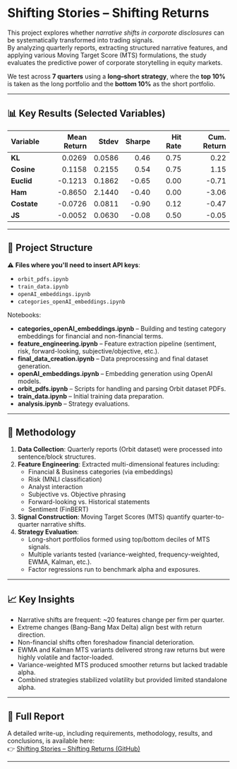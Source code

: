 # Shifting Stories – Shifting Returns

This project explores whether *narrative shifts in corporate disclosures* can be systematically transformed into trading signals.  
By analyzing quarterly reports, extracting structured narrative features, and applying various Moving Target Score (MTS) formulations, the study evaluates the predictive power of corporate storytelling in equity markets.

We test across **7 quarters** using a **long–short strategy**, where the **top 10%** is taken as the long portfolio and the **bottom 10%** as the short portfolio.

---

## 📊 Key Results (Selected Variables)

| Variable   | Mean Return | Stdev  | Sharpe | Hit Rate | Cum. Return |
|------------|------------:|-------:|-------:|---------:|-------------:|
| **KL**     | 0.0269      | 0.0586 | 0.46   | 0.75     | 0.22         |
| **Cosine** | 0.1158      | 0.2155 | 0.54   | 0.75     | 1.15         |
| **Euclid** | -0.1213     | 0.1862 | -0.65  | 0.00     | -0.71        |
| **Ham**    | -0.8650     | 2.1440 | -0.40  | 0.00     | -3.06        |
| **Costate**| -0.0726     | 0.0811 | -0.90  | 0.12     | -0.47        |
| **JS**     | -0.0052     | 0.0630 | -0.08  | 0.50     | -0.05        |

---



## 📂 Project Structure

⚠️ **Files where you'll need to insert API keys**:  
- `orbit_pdfs.ipynb`  
- `train_data.ipynb`  
- `openAI_embeddings.ipynb`  
- `categories_openAI_embeddings.ipynb`  

Notebooks:  
- **categories_openAI_embeddings.ipynb** – Building and testing category embeddings for financial and non-financial terms.  
- **feature_engineering.ipynb** – Feature extraction pipeline (sentiment, risk, forward-looking, subjective/objective, etc.).  
- **final_data_creation.ipynb** – Data preprocessing and final dataset generation.  
- **openAI_embeddings.ipynb** – Embedding generation using OpenAI models.  
- **orbit_pdfs.ipynb** – Scripts for handling and parsing Orbit dataset PDFs.  
- **train_data.ipynb** – Initial training data preparation.  
- **analysis.ipynb** – Strategy evaluations.  

---

## 🚀 Methodology

1. **Data Collection**: Quarterly reports (Orbit dataset) were processed into sentence/block structures.  
2. **Feature Engineering**: Extracted multi-dimensional features including:
   - Financial & Business categories (via embeddings)  
   - Risk (MNLI classification)  
   - Analyst interaction  
   - Subjective vs. Objective phrasing  
   - Forward-looking vs. Historical statements  
   - Sentiment (FinBERT)  
3. **Signal Construction**: Moving Target Scores (MTS) quantify quarter-to-quarter narrative shifts.  
4. **Strategy Evaluation**:  
   - Long-short portfolios formed using top/bottom deciles of MTS signals.  
   - Multiple variants tested (variance-weighted, frequency-weighted, EWMA, Kalman, etc.).  
   - Factor regressions run to benchmark alpha and exposures.  

---

## 📈 Key Insights

- Narrative shifts are frequent: ~20 features change per firm per quarter.  
- Extreme changes (Bang-Bang Max Delta) align best with return direction.  
- Non-financial shifts often foreshadow financial deterioration.  
- EWMA and Kalman MTS variants delivered strong raw returns but were highly volatile and factor-loaded.  
- Variance-weighted MTS produced smoother returns but lacked tradable alpha.  
- Combined strategies stabilized volatility but provided limited standalone alpha.  

---

## 📑 Full Report

A detailed write-up, including requirements, methodology, results, and conclusions, is available here:  
👉 [Shifting Stories – Shifting Returns (GitHub)](https://github.com/komalniraula/Shifting-Stories---Shifting-Returns.git)

---
